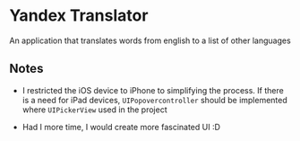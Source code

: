 # Yandex Translator
An application that translates words from english to a list of other languages

## Notes
- I restricted the iOS device to iPhone to simplifying the process. If there is a need for iPad devices, `UIPopovercontroller` should be implemented where `UIPickerView` used in the project

- Had I more time, I would create more fascinated UI :D